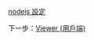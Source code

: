 [nodejs 設定](/zh-TW/viewer/net.md ':include :type=markdown')

下一步：[Viewer (用戶端)](/zh-TW/viewer/2legged/ui)